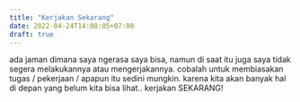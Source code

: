 ```yaml
---
title: "Kerjakan Sekarang"
date: 2022-04-24T14:08:05+07:00
draft: true
---
```


ada jaman dimana saya ngerasa saya bisa, namun di saat itu juga saya tidak segera melakukannya
atau mengerjakannya. cobalah untuk membiasakan tugas / pekerjaan / apapun itu sedini mungkin.
karena kita akan banyak hal di depan yang belum kita bisa lihat.. kerjakan SEKARANG!